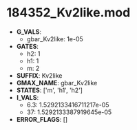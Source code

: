 # 184352_Kv2like.mod

- **G_VALS**:
  - gbar_Kv2like: 1e-05
- **GATES**:
  - h2: 1
  - h1: 1
  - m: 2
- **SUFFIX**: Kv2like
- **GMAX_NAME**: gbar_Kv2like
- **STATES**: ['m', 'h1', 'h2']
- **I_VALS**:
  - 6.3: 1.5292133416711217e-05
  - 37: 1.5292133387919645e-05
- **ERROR_FLAGS**: []
